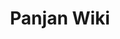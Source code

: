 <div align="center">
    <!-- <img src="/public/logo_white.svg" width="200" /> -->
    <h1>Panjan Wiki</h1>
</div>
